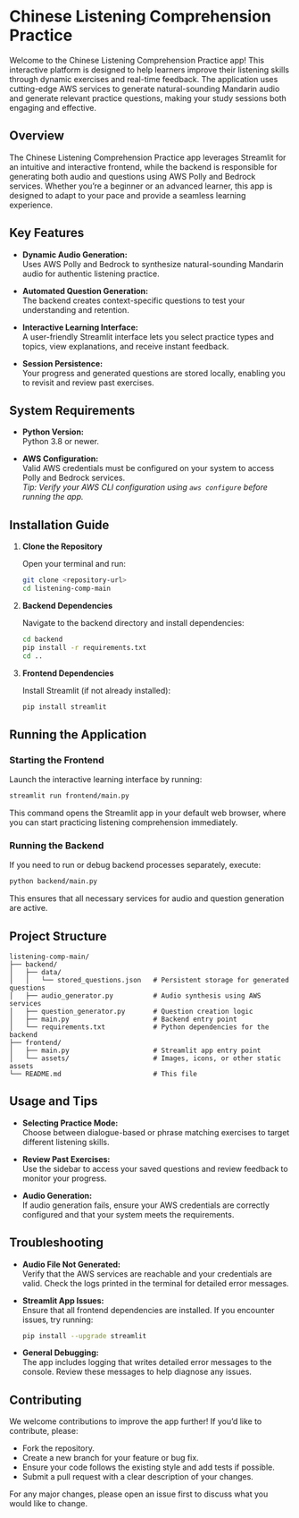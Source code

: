 # Chinese Listening Comprehension Practice

Welcome to the Chinese Listening Comprehension Practice app! This interactive platform is designed to help learners improve their listening skills through dynamic exercises and real-time feedback. The application uses cutting-edge AWS services to generate natural-sounding Mandarin audio and generate relevant practice questions, making your study sessions both engaging and effective.

## Overview

The Chinese Listening Comprehension Practice app leverages Streamlit for an intuitive and interactive frontend, while the backend is responsible for generating both audio and questions using AWS Polly and Bedrock services. Whether you’re a beginner or an advanced learner, this app is designed to adapt to your pace and provide a seamless learning experience.

## Key Features

- **Dynamic Audio Generation:**  
  Uses AWS Polly and Bedrock to synthesize natural-sounding Mandarin audio for authentic listening practice.
  
- **Automated Question Generation:**  
  The backend creates context-specific questions to test your understanding and retention.
  
- **Interactive Learning Interface:**  
  A user-friendly Streamlit interface lets you select practice types and topics, view explanations, and receive instant feedback.
  
- **Session Persistence:**  
  Your progress and generated questions are stored locally, enabling you to revisit and review past exercises.

## System Requirements

- **Python Version:**  
  Python 3.8 or newer.

- **AWS Configuration:**  
  Valid AWS credentials must be configured on your system to access Polly and Bedrock services.  
  *Tip: Verify your AWS CLI configuration using `aws configure` before running the app.*

## Installation Guide

1. **Clone the Repository**

   Open your terminal and run:
   ```sh
   git clone <repository-url>
   cd listening-comp-main
   ```

2. **Backend Dependencies**

   Navigate to the backend directory and install dependencies:
   ```sh
   cd backend
   pip install -r requirements.txt
   cd ..
   ```

3. **Frontend Dependencies**

   Install Streamlit (if not already installed):
   ```sh
   pip install streamlit
   ```

## Running the Application

### Starting the Frontend

Launch the interactive learning interface by running:
```sh
streamlit run frontend/main.py
```
This command opens the Streamlit app in your default web browser, where you can start practicing listening comprehension immediately.

### Running the Backend

If you need to run or debug backend processes separately, execute:
```sh
python backend/main.py
```
This ensures that all necessary services for audio and question generation are active.

## Project Structure

```
listening-comp-main/
├── backend/
│   ├── data/
│   │   └── stored_questions.json   # Persistent storage for generated questions
│   ├── audio_generator.py          # Audio synthesis using AWS services
│   ├── question_generator.py       # Question creation logic
│   ├── main.py                     # Backend entry point
│   └── requirements.txt            # Python dependencies for the backend
├── frontend/
│   ├── main.py                     # Streamlit app entry point
│   └── assets/                     # Images, icons, or other static assets
└── README.md                       # This file
```

## Usage and Tips

- **Selecting Practice Mode:**  
  Choose between dialogue-based or phrase matching exercises to target different listening skills.

- **Review Past Exercises:**  
  Use the sidebar to access your saved questions and review feedback to monitor your progress.

- **Audio Generation:**  
  If audio generation fails, ensure your AWS credentials are correctly configured and that your system meets the requirements.

## Troubleshooting

- **Audio File Not Generated:**  
  Verify that the AWS services are reachable and your credentials are valid. Check the logs printed in the terminal for detailed error messages.

- **Streamlit App Issues:**  
  Ensure that all frontend dependencies are installed. If you encounter issues, try running:
  ```sh
  pip install --upgrade streamlit
  ```

- **General Debugging:**  
  The app includes logging that writes detailed error messages to the console. Review these messages to help diagnose any issues.

## Contributing

We welcome contributions to improve the app further! If you’d like to contribute, please:
- Fork the repository.
- Create a new branch for your feature or bug fix.
- Ensure your code follows the existing style and add tests if possible.
- Submit a pull request with a clear description of your changes.

For any major changes, please open an issue first to discuss what you would like to change.
